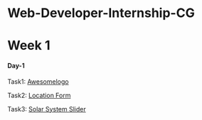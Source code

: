 # Web-Developer-Internship-CG
<h1>Week 1</h1>
<h4>Day-1</h4>
<p>Task1: <a href="https://deluxe-fenglisu-81900b.netlify.app/">Awesomelogo</a></p>
<p>Task2: <a href="https://fluffy-bienenstitch-9e3b15.netlify.app/">Location Form</a></p>
<p>Task3:   <a href="https://playful-brigadeiros-3928a0.netlify.app/">Solar System Slider</a></p>
